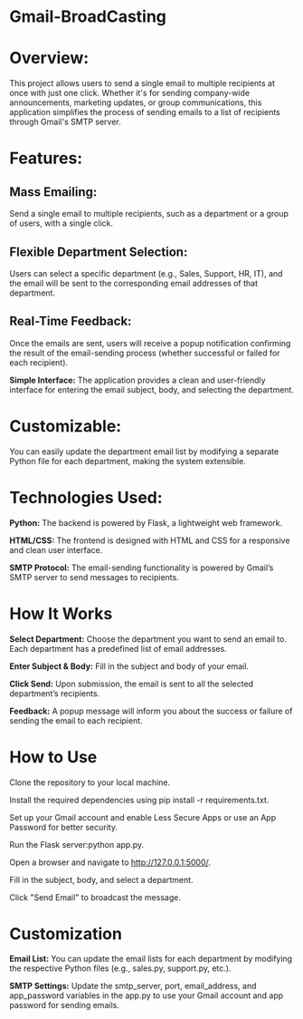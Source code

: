# Gmail-BroadCasting
# Overview: 
  This project allows users to send a single email to multiple recipients at once with just one click. Whether it's for sending company-wide announcements, marketing updates, or group communications, this application simplifies the process of sending emails to a list of recipients through Gmail's SMTP server.

# Features:
## Mass Emailing: 
Send a single email to multiple recipients, such as a department or a group of users, with a single click.
## Flexible Department Selection: 
Users can select a specific department (e.g., Sales, Support, HR, IT), and the email will be sent to the corresponding email addresses of that department.

## Real-Time Feedback: 
Once the emails are sent, users will receive a popup notification confirming the result of the email-sending process (whether successful or failed for each recipient).

**Simple Interface:** The application provides a clean and user-friendly interface for entering the email subject, body, and selecting the department.

# Customizable:
You can easily update the department email list by modifying a separate Python file for each department, making the system extensible.

# Technologies Used:

**Python:** The backend is powered by Flask, a lightweight web framework.

**HTML/CSS:** The frontend is designed with HTML and CSS for a responsive and clean user interface.

**SMTP Protocol:** The email-sending functionality is powered by Gmail’s SMTP server to send messages to recipients.

# How It Works

**Select Department:** Choose the department you want to send an email to. Each department has a predefined list of email addresses.

**Enter Subject & Body:** Fill in the subject and body of your email.

**Click Send:** Upon submission, the email is sent to all the selected department’s recipients.

**Feedback:** A popup message will inform you about the success or failure of sending the email to each recipient.

# How to Use

Clone the repository to your local machine.

Install the required dependencies using pip install -r requirements.txt.

Set up your Gmail account and enable Less Secure Apps or use an App Password for better security.

Run the Flask server:python app.py.

Open a browser and navigate to http://127.0.0.1:5000/.

Fill in the subject, body, and select a department.

Click "Send Email" to broadcast the message.

# Customization

**Email List:** You can update the email lists for each department by modifying the respective Python files (e.g., sales.py, support.py, etc.).

**SMTP Settings:** Update the smtp_server, port, email_address, and app_password variables in the app.py to use your Gmail account and app password for sending emails.
